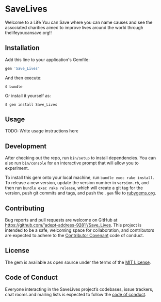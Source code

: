 # SaveLives
Welcome to a Life You can Save where you can name causes and see the associated charities aimed to improve lives around the world through thelifeyoucansave.org!!

## Installation

Add this line to your application's Gemfile:

```ruby
gem 'Save_Lives'
```

And then execute:

    $ bundle

Or install it yourself as:

    $ gem install Save_Lives

## Usage

TODO: Write usage instructions here

## Development

After checking out the repo, run `bin/setup` to install dependencies. You can also run `bin/console` for an interactive prompt that will allow you to experiment.

To install this gem onto your local machine, run `bundle exec rake install`. To release a new version, update the version number in `version.rb`, and then run `bundle exec rake release`, which will create a git tag for the version, push git commits and tags, and push the `.gem` file to [rubygems.org](https://rubygems.org).

## Contributing

Bug reports and pull requests are welcome on GitHub at https://github.com/'adept-address-9281'/Save_Lives. This project is intended to be a safe, welcoming space for collaboration, and contributors are expected to adhere to the [Contributor Covenant](http://contributor-covenant.org) code of conduct.

## License

The gem is available as open source under the terms of the [MIT License](https://opensource.org/licenses/MIT).

## Code of Conduct

Everyone interacting in the SaveLives project’s codebases, issue trackers, chat rooms and mailing lists is expected to follow the [code of conduct](https://github.com/'adept-address-9281'/Save_Lives/blob/master/CODE_OF_CONDUCT.md).

